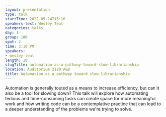 ```yaml
---
layout: presentation
type: talk 
startTime: 2022-05-24T15:10
speakers-text: Wesley Teal
categories: talks
day: 1
group: 100
spot: 2
time: 3:10 PM
speakers:
- wesley-teal
length: 10
slugTitle: automation-as-a-pathway-toward-slow-librarianship
location: Auditorium 2120 A&B
title: Automation as a pathway toward slow librarianship
---
```

Automation is generally touted as a means to increase efficiency, but can it also be a tool for slowing down? This talk will explore how automating tedious and time-consuming tasks can create space for more meaningful work and how writing code can be a contemplative practice that can lead to a deeper understanding of the problems we're trying to solve.